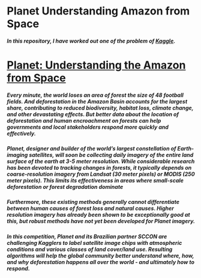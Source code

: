 # **Planet Understanding Amazon from Space**
##### In this repository, I have worked out one of the problem of [Kaggle](https://www.kaggle.com/).

# **[Planet: Understanding the Amazon from Space](https://www.kaggle.com/c/planet-understanding-the-amazon-from-space/overview)**
##### Every minute, the world loses an area of forest the size of 48 football fields. And deforestation in the Amazon Basin accounts for the largest share, contributing to reduced biodiversity, habitat loss, climate change, and other devastating effects. But better data about the location of deforestation and human encroachment on forests can help governments and local stakeholders respond more quickly and effectively.

##### Planet, designer and builder of the world’s largest constellation of Earth-imaging satellites, will soon be collecting daily imagery of the entire land surface of the earth at 3-5 meter resolution. While considerable research has been devoted to tracking changes in forests, it typically depends on coarse-resolution imagery from Landsat (30 meter pixels) or MODIS (250 meter pixels). This limits its effectiveness in areas where small-scale deforestation or forest degradation dominate

##### Furthermore, these existing methods generally cannot differentiate between human causes of forest loss and natural causes. Higher resolution imagery has already been shown to be exceptionally good at this, but robust methods have not yet been developed for Planet imagery.

##### In this competition, Planet and its Brazilian partner SCCON are challenging Kagglers to label satellite image chips with atmospheric conditions and various classes of land cover/land use. Resulting algorithms will help the global community better understand where, how, and why deforestation happens all over the world - and ultimately how to respond.
